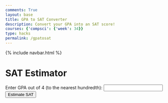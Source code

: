 ```yaml
---
comments: True
layout: base
title: GPA to SAT Converter
description: Convert your GPA into an SAT score!
courses: {'compsci': {'week': 34}}
type: hacks
permalink: /gpatosat
---
```


{% include navbar.html %}

<style>

    /* New styles for SAT to GPA form */
    #satForm {
        margin-top: 20px;
    }

    #satImage {
        display: block;
        margin: 0 auto;
        max-width: 100%;
        height: auto;
        margin-bottom: 20px;
    }
</style>

<html lang="en">
<head>
    <meta charset="UTF-8">
    <meta name="viewport" content="width=device-width, initial-scale=1.0">
    <title>SAT Estimator</title>
</head>
<body>
    <h1>SAT Estimator</h1>
    <form id="gpaForm">
    <label for="gpa">Enter GPA out of 4 (to the nearest hundredth):</label>
    <input type="number" step="0.01" id="gpa" name="gpa"> <!--input type number maybe not correct since input is a decimal value?-->
    <button type="submit" onclick="estimateSAT()">Estimate SAT</button>
    </form>
    <p id="result"></p>
    <script>
        document.getElementById('gpaForm').addEventListener('submit', function(event) {
            event.preventDefault();
            var gpa = parseFloat(document.getElementById('gpa').value);
            fetch("http://127.0.0.1:8028/api/gpatosat/", {
                method: "POST",
                headers: {
                    "Content-Type": "application/json; charset=UTF-8"
                },                
                body: JSON.stringify({
                    'gpa': gpa
                })                                                    
            })
            .then(response => {
                if (!response.ok) {
                    throw new Error('Failed to submit. Check response');
                }                
                return response.json();                
            })
            .then(data => {                
                console.log('GPA data submitted successfully:', data);                
                document.getElementById('result').textContent = 'Estimated SAT: ' + data.prediction;
            })                  
            .catch(error => {
                console.error('Error:', error.message);
                document.getElementById('result').textContent = 'Error: ' + error.message;
            });
        });
    </script>
</body>
</html>